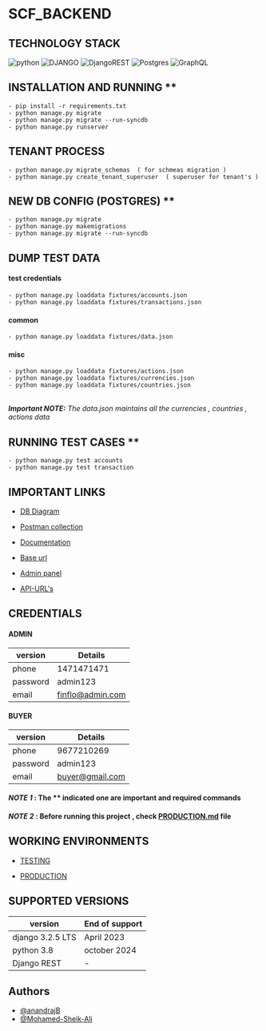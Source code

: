 # SCF_BACKEND  

## TECHNOLOGY STACK
![python](https://img.shields.io/badge/Python-3776AB?style=for-the-badge&logo=python&logoColor=white)
![DJANGO](https://img.shields.io/badge/Django-092E20?style=for-the-badge&logo=django&logoColor=white) 
![DjangoREST](https://img.shields.io/badge/DJANGO-REST-ff1709?style=for-the-badge&logo=django&logoColor=white&color=ff1709&labelColor=gray)
![Postgres](https://img.shields.io/badge/postgres-%23316192.svg?style=for-the-badge&logo=postgresql&logoColor=white)
![GraphQL](https://img.shields.io/badge/-GraphQL-E10098?style=for-the-badge&logo=graphql&logoColor=white)

## INSTALLATION AND RUNNING **
```
- pip install -r requirements.txt
- python manage.py migrate
- python manage.py migrate --run-syncdb
- python manage.py runserver
```
## TENANT PROCESS 
```
- python manage.py migrate_schemas  ( for schmeas migration )
- python manage.py create_tenant_superuser  ( superuser for tenant's )
```

## NEW DB CONFIG (POSTGRES) **
```
- python manage.py migrate 
- python manage.py makemigrations 
- python manage.py migrate --run-syncdb
```
## DUMP TEST DATA 

#### test credentials 
```
- python manage.py loaddata fixtures/accounts.json
- python manage.py loaddata fixtures/transactions.json
```
#### common
```
- python manage.py loaddata fixtures/data.json   
```
#### misc
```
- python manage.py loaddata fixtures/actions.json  
- python manage.py loaddata fixtures/currencies.json 
- python manage.py loaddata fixtures/countries.json 
```

\
***Important NOTE:*** *The data.json maintains all the currencies , countries , actions data*

## RUNNING TEST CASES **
```
- python manage.py test accounts
- python manage.py test transaction
```
## IMPORTANT LINKS

- [DB Diagram](https://dbdiagram.io/d/61b82d3b8c901501c0ef1a4f)

- [Postman collection](https://www.getpostman.com/collections/74a150a6a4ee22543b8c)

- [Documentation](https://documenter.getpostman.com/view/11858287/Uyr5pf1h)

- [Base url](https://venzoscf.herokuapp.com/)

- [Admin panel](https://venzoscf.herokuapp.com/admin/)

- [API-URL's](https://venzoscf.herokuapp.com/api-urls/)


## CREDENTIALS

#### ADMIN

| version  | Details |
| ------------- | ------------- |
| phone | 1471471471 |
| password  | admin123  |
| email | finflo@admin.com |


#### BUYER

| version  | Details |
| ------------- | ------------- |
| phone | 9677210269 |
| password  | admin123  |
| email | buyer@gmail.com |





#### ***NOTE 1*** : The ** indicated one are important and required commands

#### ***NOTE 2*** : Before running this project , check [PRODUCTION.md](https://github.com/venzo-tech/scfbackend/blob/master/PRODUCTION.md) file



## WORKING ENVIRONMENTS

- [TESTING](http://venzoscf.herokuapp.com)

- [PRODUCTION](http://167.71.238.26/)



## SUPPORTED VERSIONS

| version  | End of support |
| ------------- | ------------- |
| django 3.2.5 LTS | April 2023 |
| python 3.8  | october 2024  |
|Django REST|-|

## Authors

- [@anandrajB](https://github.com/anandrajB)
- [@Mohamed-Sheik-Ali](https://github.com/Mohamed-Sheik-Ali)

